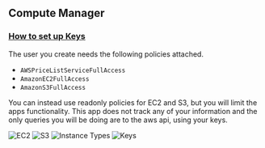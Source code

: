 ## Compute Manager

### [How to set up Keys](https://github.com/syllogismos/Compute-Manager/blob/main/Create%20Key%20Pair%20Instructions.md)

The user you create needs the following policies attached. 
* `AWSPriceListServiceFullAccess`
* `AmazonEC2FullAccess`
* `AmazonS3FullAccess`

You can instead use readonly policies for EC2 and S3, but you will limit the apps functionality. This app does not track any of your information and the only queries you will be doing are to the aws api, using your keys.

![EC2](https://user-images.githubusercontent.com/929833/130689598-c5b66345-1181-49f2-a648-5dfabcc283d9.png)
![S3](https://user-images.githubusercontent.com/929833/130689612-026ac06c-5066-4dd3-b91c-8030c874f7d9.png)
![Instance Types](https://user-images.githubusercontent.com/929833/130689623-58d6fd3e-7ea0-4ce9-92a0-506b03bffc80.png)
![Keys](https://user-images.githubusercontent.com/929833/130689628-6f93b831-78b7-4ade-8251-60c2e0332223.png)








